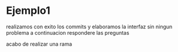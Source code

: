 # Ejemplo1

realizamos con exito los commits y elaboramos la interfaz sin ningun problema
a continuacion respondere las preguntas


acabo de realizar una rama
